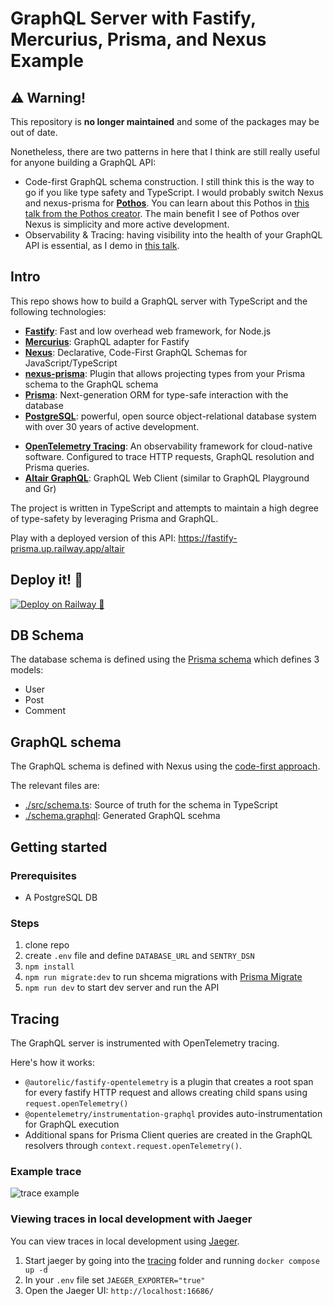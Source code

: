 # GraphQL Server with Fastify, Mercurius, Prisma, and Nexus Example

## ⚠️ Warning! 

This repository is **no longer maintained** and some of the packages may be out of date.

Nonetheless, there are two patterns in here that I think are still really useful for anyone building a GraphQL API:
- Code-first GraphQL schema construction. I still think this is the way to go if you like type safety and TypeScript. I would probably switch Nexus and nexus-prisma for [**Pothos**](https://pothos-graphql.dev/). You can learn about this Pothos in [this talk from the Pothos creator](https://www.youtube.com/watch?v=LqKPfMmxFxw). The main benefit I see of Pothos over Nexus is simplicity and more active development.
- Observability & Tracing: having visibility into the health of your GraphQL API is essential, as I demo in [this talk](https://www.youtube.com/watch?v=H9P2rrQJEts). 


## Intro


This repo shows how to build a GraphQL server with TypeScript and the following technologies:

- [**Fastify**](https://www.fastify.io/): Fast and low overhead web framework, for Node.js
- [**Mercurius**](https://mercurius.dev/): GraphQL adapter for Fastify
- [**Nexus**](https://nexusjs.org/): Declarative, Code-First GraphQL Schemas for JavaScript/TypeScript
- [**nexus-prisma**](https://github.com/prisma/nexus-prisma/): Plugin that allows projecting types from your Prisma schema to the GraphQL schema
- [**Prisma**](https://www.prisma.io/): Next-generation ORM for type-safe interaction with the database
- [**PostgreSQL**](https://www.postgresql.org/): powerful, open source object-relational database system with over 30 years of active development.
<!-- - [**Sentry**](https://sentry.io/): an error tracking and monitoring tool. -->
- [**OpenTelemetry Tracing**](https://opentelemetry.io/): An observability framework for cloud-native software. Configured to trace HTTP requests, GraphQL resolution and Prisma queries.
- [**Altair GraphQL**](https://altair.sirmuel.design/): GraphQL Web Client (similar to GraphQL Playground and Gr)

The project is written in TypeScript and attempts to maintain a high degree of type-safety by leveraging Prisma and GraphQL.

Play with a deployed version of this API: https://fastify-prisma.up.railway.app/altair

## Deploy it! 🚢

[![Deploy on Railway 🚊](https://railway.app/button.svg)](https://railway.app/new?template=https%3A%2F%2Fgithub.com%2F2color%2Ffastify-graphql-nexus-prisma&plugins=postgresql&envs=SENTRY_DSN&optionalEnvs=SENTRY_DSN)


## DB Schema

The database schema is defined using the [Prisma schema](./prisma/schema.prisma) which defines 3 models:
- User
- Post
- Comment


## GraphQL schema

The GraphQL schema is defined with Nexus using the [code-first approach](https://www.prisma.io/blog/the-problems-of-schema-first-graphql-development-x1mn4cb0tyl3).

The relevant files are:
- [./src/schema.ts](./src/schema.ts): Source of truth for the schema in TypeScript
- [./schema.graphql](./schema.graphql): Generated GraphQL scehma

## Getting started

### Prerequisites 
- A PostgreSQL DB

### Steps

1. clone repo
2. create `.env` file and define `DATABASE_URL` and `SENTRY_DSN`
3. `npm install`
4. `npm run migrate:dev` to run shcema migrations with [Prisma Migrate](https://www.prisma.io/migrate)
5. `npm run dev` to start dev server and run the API

## Tracing

The GraphQL server is instrumented with OpenTelemetry tracing.

Here's how it works:
- `@autorelic/fastify-opentelemetry` is a plugin that creates a root span for every fastify HTTP request and allows creating child spans using `request.openTelemetry()`
-  `@opentelemetry/instrumentation-graphql` provides auto-instrumentation for GraphQL execution
- Additional spans for Prisma Client queries are created in the GraphQL resolvers through `context.request.openTelemetry()`.


### Example trace

![trace example](https://user-images.githubusercontent.com/1992255/123289101-6c69d400-d510-11eb-9154-8aa0bdb8d10c.png)


### Viewing traces in local development with Jaeger

You can view traces in local development using [Jaeger](https://www.jaegertracing.io/).

1. Start jaeger by going into the [tracing](./tracing) folder and running `docker compose up -d`
2. In your `.env` file set `JAEGER_EXPORTER="true"`
3. Open the Jaeger UI: `http://localhost:16686/`
